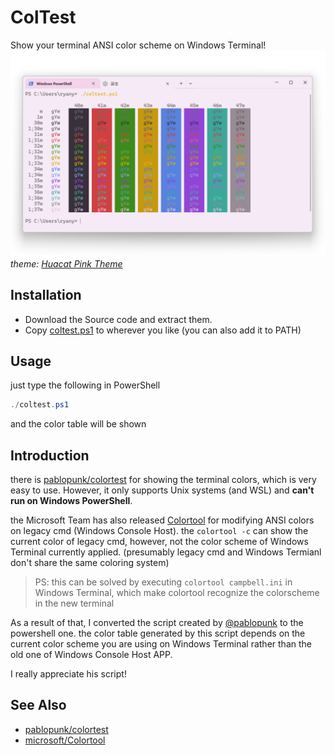 # ColTest
Show your terminal ANSI color scheme on Windows Terminal!
![light_coltest](img/light_coltest.png)
*theme: [Huacat Pink Theme](https://github.com/huacat-pink/windows-terminal/)*

## Installation
- Download the Source code and extract them.
- Copy [coltest.ps1](coltest.ps1) to wherever you like (you can also add it to PATH)

## Usage
just type the following in PowerShell
```ps1
./coltest.ps1
```
and the color table will be shown

## Introduction
there is [pablopunk/colortest](https://github.com/pablopunk/colortest) for showing the terminal colors, which is very easy to use. However, it only supports Unix systems (and WSL) and **can't run on Windows PowerShell**.

the Microsoft Team has also released [Colortool](https://github.com/microsoft/terminal/blob/main/src/tools/ColorTool/README.md) for modifying ANSI colors on legacy cmd (Windows Console Host). the `colortool -c` can show the current color of legacy cmd, however, not the color scheme of Windows Terminal currently applied. (presumably legacy cmd and Windows Termianl don't share the same coloring system)
> PS: this can be solved by executing `colortool campbell.ini` in Windows Terminal, which make colortool recognize the colorscheme in the new terminal 

As a result of that, I converted the script created by [@pablopunk](https://github.com/pablopunk) to the powershell one. the color table generated by this script depends on the current color scheme you are using on Windows Terminal rather than the old one of Windows Console Host APP.

I really appreciate his script!

## See Also
- [pablopunk/colortest](https://github.com/pablopunk/colortest)
- [microsoft/Colortool](https://github.com/microsoft/terminal/blob/main/src/tools/ColorTool/README.md)
